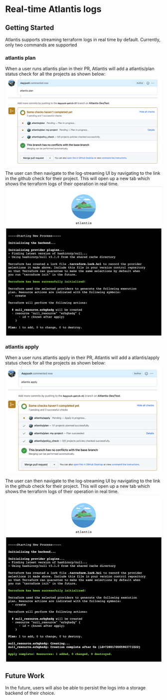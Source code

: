 # Real-time Atlantis logs

## Getting Started
Atlantis supports streaming terraform logs in real time by default. Currently, only two commands are supported

### atlantis plan 
When a user runs atlantis plan in their PR, Atlantis will add a atlantis/plan status check for all the projects as shown below: 
![Plan Command](./images/plan.png)

The user can then navigate to the log-streaming UI by navigating to the link in the github check for their project. This will open up a new tab which shows the terraform logs of their operation in real time. 
![Plan Output](./images/plan_output.png)

### atlantis apply
When a user runs atlantis apply in their PR, Atlantis will add a atlantis/apply status check for all the projects as shown below: 
![Apply Command](./images/apply.png)

The user can then navigate to the log-streaming UI by navigating to the link in the github check for their project. This will open up a new tab which shows the terraform logs of their operation in real time. 
![Apply Output](./images/apply_output.png)

## Future Work 
In the future, users will also be able to persist the logs into a storage backend of their choice. 

